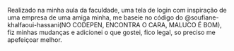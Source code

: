 Realizado na minha aula da faculdade, uma tela de login com inspiração de uma empresa de uma amiga minha, me baseie no código do @soufiane-khalfaoui-hassani(NO CODEPEN, ENCONTRA O CARA, MALUCO É BOM), fiz minhas mudanças e adicionei o que gostei, fico legal, so preciso me apefeiçoar melhor.
